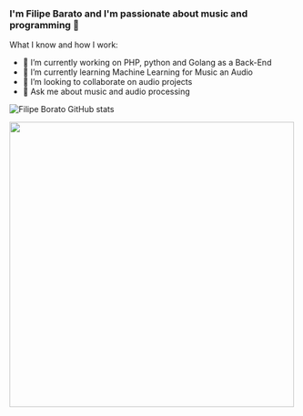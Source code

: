 ### I'm Filipe Barato and I'm passionate about music and programming 👋

What I know and how I work:

- 🔭 I’m currently working on PHP, python and Golang as a Back-End
- 🌱 I’m currently learning Machine Learning for Music an Audio
- 👯 I’m looking to collaborate on audio projects
- 💬 Ask me about music and audio processing
 
![Filipe Borato GitHub stats](https://github-readme-stats.vercel.app/api?username=filipeborato&show_icons=true&theme=radical&count_private=true)

<img src = "https://www.electronicbeats.net/app/uploads/2017/03/eurorackcolors.jpg" width="500" >
